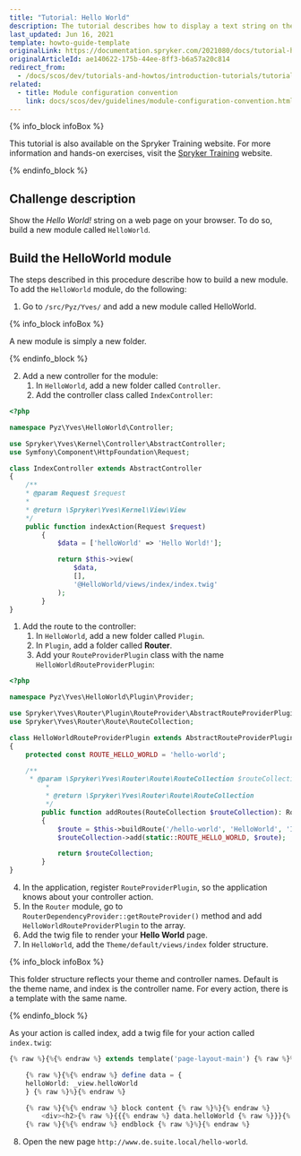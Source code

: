 ```yaml
---
title: "Tutorial: Hello World"
description: The tutorial describes how to display a text string on the page in the browser by adding a new Yves module.
last_updated: Jun 16, 2021
template: howto-guide-template
originalLink: https://documentation.spryker.com/2021080/docs/tutorial-hello-world-scos
originalArticleId: ae140622-175b-44ee-8ff3-b6a57a20c814
redirect_from:
  - /docs/scos/dev/tutorials-and-howtos/introduction-tutorials/tutorial-hello-world-spryker-commerce-os.html
related:
  - title: Module configuration convention
    link: docs/scos/dev/guidelines/module-configuration-convention.html
---
```


{% info_block infoBox %}

This tutorial is also available on the Spryker Training website. For more information and hands-on exercises, visit the [Spryker Training](https://training.spryker.com/courses/developer-bootcamp) website.

{% endinfo_block %}

## Challenge description

Show the *Hello World!* string on a web page on your browser. To do so, build a new module called `HelloWorld`.

## Build the HelloWorld module

The steps described in this procedure describe how to build a new module.  To add the `HelloWorld` module, do the following:

1. Go to `/src/Pyz/Yves/` and add a new module called HelloWorld.

{% info_block infoBox %}

A new module is simply a new folder.

{% endinfo_block %}

2. Add a new controller for the module:
   1. In `HelloWorld`, add a new folder called `Controller`.
   2. Add the controller class called `IndexController`:

```php
<?php

namespace Pyz\Yves\HelloWorld\Controller;

use Spryker\Yves\Kernel\Controller\AbstractController;
use Symfony\Component\HttpFoundation\Request;

class IndexController extends AbstractController
{
	/**
    * @param Request $request
	*
	* @return \Spryker\Yves\Kernel\View\View
	*/
	public function indexAction(Request $request)
		{
			$data = ['helloWorld' => 'Hello World!'];

			return $this->view(
				$data,
				[],
				'@HelloWorld/views/index/index.twig'
			);
		}
}
```

1. Add the route to the controller:
   1. In `HelloWorld`, add a new folder called `Plugin`.
   2. In `Plugin`, add a folder called **Router**.
   3. Add your `RouteProviderPlugin` class with the name `HelloWorldRouteProviderPlugin`:

```php
<?php

namespace Pyz\Yves\HelloWorld\Plugin\Provider;

use Spryker\Yves\Router\Plugin\RouteProvider\AbstractRouteProviderPlugin;
use Spryker\Yves\Router\Route\RouteCollection;

class HelloWorldRouteProviderPlugin extends AbstractRouteProviderPlugin
{
	protected const ROUTE_HELLO_WORLD = 'hello-world';

	/**
	 * @param \Spryker\Yves\Router\Route\RouteCollection $routeCollection
         *
         * @return \Spryker\Yves\Router\Route\RouteCollection
         */
        public function addRoutes(RouteCollection $routeCollection): RouteCollection
        {
            $route = $this->buildRoute('/hello-world', 'HelloWorld', 'Index', 'indexAction');
            $routeCollection->add(static::ROUTE_HELLO_WORLD, $route);

            return $routeCollection;
        }
}
```

4. In the application, register `RouteProviderPlugin`, so the application knows about your controller action.
5. In the `Router` module, go to `RouterDependencyProvider::getRouteProvider()` method and add `HelloWorldRouteProviderPlugin` to the array.
6. Add the twig file to render your **Hello World** page.
7. In `HelloWorld`, add the `Theme/default/views/index` folder structure.

{% info_block infoBox %}

This folder structure reflects your theme and controller names. Default is the theme name, and index is the controller name. For every action, there is a template with the same name.

{% endinfo_block %}

As your action is called index, add a twig file for your action called `index.twig`:

```php
{% raw %}{%{% endraw %} extends template('page-layout-main') {% raw %}%}{% endraw %}

	{% raw %}{%{% endraw %} define data = {
	helloWorld: _view.helloWorld
	} {% raw %}%}{% endraw %}

	{% raw %}{%{% endraw %} block content {% raw %}%}{% endraw %}
		<div><h2>{% raw %}{{{% endraw %} data.helloWorld {% raw %}}}{% endraw %}</h2></div>
	{% raw %}{%{% endraw %} endblock {% raw %}%}{% endraw %}
```

8. Open the new page `http://www.de.suite.local/hello-world`.
